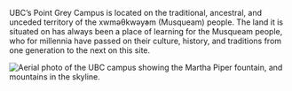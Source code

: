 UBC’s Point Grey Campus is located on the traditional, ancestral, and unceded territory of the xwməθkwəy̓əm (Musqueam) people.
The land it is situated on has always been a place of learning for the Musqueam people, who for millennia have passed on their culture, history, and traditions from one generation to the next on this site.

<img src="../images/ubc_aerial.jpg" alt="Aerial photo of the UBC campus showing the Martha Piper fountain, and mountains in the skyline.">